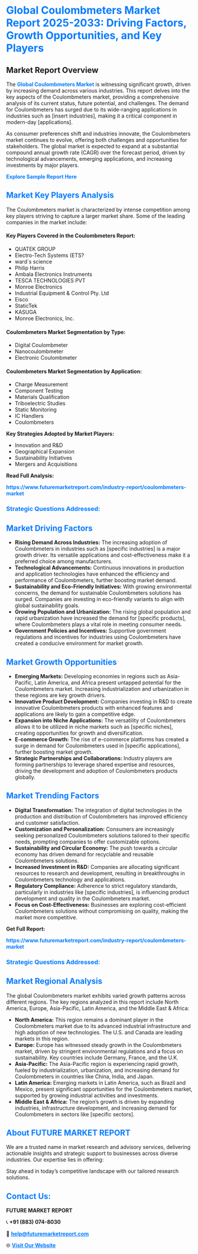 <h1 style="color: #007BFF;">Global Coulombmeters Market Report 2025-2033: Driving Factors, Growth Opportunities, and Key Players</h1>

<section id="overview">
<h2>Market Report Overview</h2>
<p>The <a href="https://www.futuremarketreport.com/industry-report/coulombmeters-market" style="color: #007BFF; text-decoration: none;"><strong>Global Coulombmeters Market</strong></a> is witnessing significant growth, driven by increasing demand across various industries. This report delves into the key aspects of the Coulombmeters market, providing a comprehensive analysis of its current status, future potential, and challenges. The demand for Coulombmeters has surged due to its wide-ranging applications in industries such as [insert industries], making it a critical component in modern-day [applications].</p>
<p>As consumer preferences shift and industries innovate, the Coulombmeters market continues to evolve, offering both challenges and opportunities for stakeholders. The global market is expected to expand at a substantial compound annual growth rate (CAGR) over the forecast period, driven by technological advancements, emerging applications, and increasing investments by major players.</p>
</section>

<section id="overview">
<p><a href="https://www.futuremarketreport.com/request-sample/reportId=119814" style="color: #007BFF; text-decoration: none;"><strong>Explore Sample Report Here</strong></a></p>
</section>

<section id="key-players">
<h2 style="color: #007BFF;">Market Key Players Analysis</h2>
<p>The Coulombmeters market is characterized by intense competition among key players striving to capture a larger market share. Some of the leading companies in the market include:</p>
<h4>Key Players Covered in the Coulombmeters Report:</h4>
<ul><li>QUATEK GROUP</li><li>Electro-Tech Systems (ETS?</li><li>ward`s science</li><li>Philip Harris</li><li>Ambala Electronics Instruments</li><li>TESCA TECHNOLOGIES PVT</li><li>Monroe Electronics</li><li>Industrial Equipment &amp; Control Pty. Ltd</li><li>Eisco</li><li>StaticTek</li><li>KASUGA</li><li>Monroe Electronics, Inc.</li></ul>
<h4>Coulombmeters Market Segmentation by Type:</h4>
<ul><li>Digital Coulombmeter</li><li>Nanocoulombmeter</li><li>Electronic Coulombmeter</li></ul>

<h4>Coulombmeters Market Segmentation by Application:</h4>
<ul><li>Charge Measurement</li><li>Component Testing</li><li>Materials Qualification</li><li>Triboelectric Studies</li><li>Static Monitoring</li><li>IC Handlers</li><li>Coulombmeters</li></ul>
<p><strong>Key Strategies Adopted by Market Players:</strong></p>
<ul>
<li>Innovation and R&D</li>
<li>Geographical Expansion</li>
<li>Sustainability Initiatives</li>
<li>Mergers and Acquisitions</li>
</ul>
</section>

<section>
<p><strong>Read Full Analysis: </strong></p><a href="https://www.futuremarketreport.com/industry-report/coulombmeters-market" style="color: #007BFF; text-decoration: none;"><strong>https://www.futuremarketreport.com/industry-report/coulombmeters-market</strong></a>
<h3 style="color: #007BFF;">Strategic Questions Addressed:</h3>
</section>

<section id="driving-factors">
<h2 style="color: #007BFF;">Market Driving Factors</h2>
<ul>
<li><strong>Rising Demand Across Industries:</strong> The increasing adoption of Coulombmeters in industries such as [specific industries] is a major growth driver. Its versatile applications and cost-effectiveness make it a preferred choice among manufacturers.</li>
<li><strong>Technological Advancements:</strong> Continuous innovations in production and application technologies have enhanced the efficiency and performance of Coulombmeters, further boosting market demand.</li>
<li><strong>Sustainability and Eco-Friendly Initiatives:</strong> With growing environmental concerns, the demand for sustainable Coulombmeters solutions has surged. Companies are investing in eco-friendly variants to align with global sustainability goals.</li>
<li><strong>Growing Population and Urbanization:</strong> The rising global population and rapid urbanization have increased the demand for [specific products], where Coulombmeters plays a vital role in meeting consumer needs.</li>
<li><strong>Government Policies and Incentives:</strong> Supportive government regulations and incentives for industries using Coulombmeters have created a conducive environment for market growth.</li>
</ul>
</section>

<section id="growth-opportunities">
<h2 style="color: #007BFF;">Market Growth Opportunities</h2>
<ul>
<li><strong>Emerging Markets:</strong> Developing economies in regions such as Asia-Pacific, Latin America, and Africa present untapped potential for the Coulombmeters market. Increasing industrialization and urbanization in these regions are key growth drivers.</li>
<li><strong>Innovative Product Development:</strong> Companies investing in R&D to create innovative Coulombmeters products with enhanced features and applications are likely to gain a competitive edge.</li>
<li><strong>Expansion into Niche Applications:</strong> The versatility of Coulombmeters allows it to be utilized in niche markets such as [specific niches], creating opportunities for growth and diversification.</li>
<li><strong>E-commerce Growth:</strong> The rise of e-commerce platforms has created a surge in demand for Coulombmeters used in [specific applications], further boosting market growth.</li>
<li><strong>Strategic Partnerships and Collaborations:</strong> Industry players are forming partnerships to leverage shared expertise and resources, driving the development and adoption of Coulombmeters products globally.</li>
</ul>
</section>

<section id="trending-factors">
<h2 style="color: #007BFF;">Market Trending Factors</h2>
<ul>
<li><strong>Digital Transformation:</strong> The integration of digital technologies in the production and distribution of Coulombmeters has improved efficiency and customer satisfaction.</li>
<li><strong>Customization and Personalization:</strong> Consumers are increasingly seeking personalized Coulombmeters solutions tailored to their specific needs, prompting companies to offer customizable options.</li>
<li><strong>Sustainability and Circular Economy:</strong> The push towards a circular economy has driven demand for recyclable and reusable Coulombmeters solutions.</li>
<li><strong>Increased Investment in R&D:</strong> Companies are allocating significant resources to research and development, resulting in breakthroughs in Coulombmeters technology and applications.</li>
<li><strong>Regulatory Compliance:</strong> Adherence to strict regulatory standards, particularly in industries like [specific industries], is influencing product development and quality in the Coulombmeters market.</li>
<li><strong>Focus on Cost-Effectiveness:</strong> Businesses are exploring cost-efficient Coulombmeters solutions without compromising on quality, making the market more competitive.</li>
</ul>
</section>

<section>
<p><strong>Get Full Report: </strong></p><a href="https://www.futuremarketreport.com/industry-report/coulombmeters-market" style="color: #007BFF; text-decoration: none;"><strong>https://www.futuremarketreport.com/industry-report/coulombmeters-market</strong></a>
<h3 style="color: #007BFF;">Strategic Questions Addressed:</h3>
</section>


<section id="regional-analysis">
<h2 style="color: #007BFF;">Market Regional Analysis</h2>
<p>The global Coulombmeters market exhibits varied growth patterns across different regions. The key regions analyzed in this report include North America, Europe, Asia-Pacific, Latin America, and the Middle East & Africa:</p>
<ul>
<li><strong>North America:</strong> This region remains a dominant player in the Coulombmeters market due to its advanced industrial infrastructure and high adoption of new technologies. The U.S. and Canada are leading markets in this region.</li>
<li><strong>Europe:</strong> Europe has witnessed steady growth in the Coulombmeters market, driven by stringent environmental regulations and a focus on sustainability. Key countries include Germany, France, and the U.K.</li>
<li><strong>Asia-Pacific:</strong> The Asia-Pacific region is experiencing rapid growth, fueled by industrialization, urbanization, and increasing demand for Coulombmeters in countries like China, India, and Japan.</li>
<li><strong>Latin America:</strong> Emerging markets in Latin America, such as Brazil and Mexico, present significant opportunities for the Coulombmeters market, supported by growing industrial activities and investments.</li>
<li><strong>Middle East & Africa:</strong> The region’s growth is driven by expanding industries, infrastructure development, and increasing demand for Coulombmeters in sectors like [specific sectors].</li>
</ul>
</section>

<footer>
<h2 style="color: #007BFF;">About FUTURE MARKET REPORT</h2>
<p>We are a trusted name in market research and advisory services, delivering actionable insights and strategic support to businesses across diverse industries. Our expertise lies in offering:</p>

<p>Stay ahead in today’s competitive landscape with our tailored research solutions.</p>

<h2 style="color: #007BFF;">Contact Us:</h2>
<p><strong>FUTURE MARKET REPORT</strong></p>
<p>📞 <strong>+91 (883) 074-8030</strong></p>
<p>📧 <strong><a href="mailto:help@futuremarketreport.com" style="color: #007BFF;">help@futuremarketreport.com</a></strong></p>
<p>🌐 <strong><a href="https://www.futuremarketreport.com/" style="color: #007BFF;">Visit Our Website</a></strong></p>
</footer>